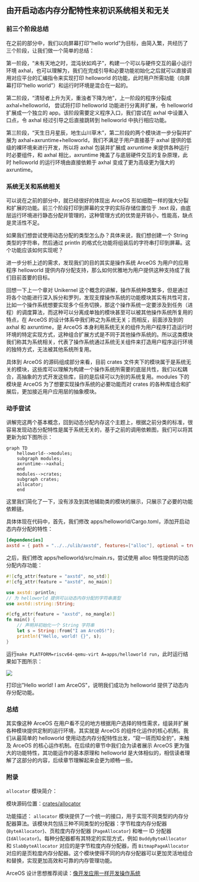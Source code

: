 ## 由开启动态内存分配特性来初识系统相关和无关

### 前三个阶段总结

在之前的部分中，我们以向屏幕打印“hello world”为目标，由简入繁，共经历了三个阶段，让我们做一个简单的总结：

第一阶段，“未有天地之时，混沌状如鸡子”，构建一个可以与硬件交互的最小运行环境 axhal，也可以理解为，我们在完成引导和必要功能初始化之后就可以直接调用对应平台的汇编指令来实现打印 helloworld 的功能，此时用户所需功能（向屏幕打印“hello world”）和运行时环境是混合在一起的。

第二阶段，“清轻者上升为天，重浊者下降为地”，上一阶段的程序分裂成 axhal+helloworld， 尝试将打印 helloworld 功能进行分离并扩展，令 helloworld 扩展成一个独立的 app。该阶段需要定义程序入口，我们尝试在 axhal 中设置入口点，令 axhal 经过引导之后直接跳转到 helloworld 中执行相应功能。

第三阶段，“天生日月星辰，地生山川草木”，第二阶段的两个模块进一步分裂并扩展为 axhal+axruntime+helloworld，我们不满足于用户直接基于 axhal 提供的低级的裸环境来进行开发，所以将 axhal 包装并扩展成 axruntime 来提供各种运行时必要组件，和 axhal 相比，axruntime 掩盖了与底层硬件交互的复杂原理，此时 helloworld 的运行环境由直接依赖于 axhal 变成了更为高级更为强大的 axruntime。

### 系统无关和系统相关

可以说在之前的部分中，就已经很好的体现出 ArceOS 形如细胞一样的强大分裂和扩展的功能。前三个阶段打印到屏幕的文字的实际存储位置位于 .text 段，由底层运行环境进行静态分配并管理的，这种管理方式的优势是开销小，性能高，缺点是灵活性不足。

如果我们想尝试使用动态分配的类型怎么办？具体来说，我们想创建一个 String 类型的字符串，然后通过 println 的格式化功能将组装后的字符串打印到屏幕。这个功能应该如何实现呢？

进一步分析上述的需求，发现我们的目的其实是操作系统 ArceOS 为用户的应用程序 helloworld 提供内存分配支持，那么如何优雅地为用户提供这种支持成了我们目前首要的目标。

回想一下上一个章对 Unikernel 这个概念的讲解，操作系统种类繁多，但是通过将各个功能进行深入拆分和罗列，发现支撑操作系统的功能模块其实有共性可言，比如一个操作系统想要实现多个任务切换，那这个操作系统一定要涉及到任务（进程）的调度算法，而这种可以分离成单独的模块甚至可以被其他操作系统所复用的特点，在 ArceOS 的设计体系中我们称之为系统无关；而相反，前面涉及到的 axhal 和 axruntime，是 ArceOS 本身利用系统无关的组件为用户程序打造运行时环境的特定实现方式，这种组合扩展方式是不同于其他操作系统的。所以这类模块我们称其为系统相关，代表了操作系统通过系统无关组件来打造用户程序运行环境的独特方式，无法被其他系统所复用。

具体到 ArceOS 的源码组成部分来看，目前 crates 文件夹下的模块属于是系统无关的模块，这些库可以理解为构建一个操作系统所需要的底层共性，我们以松耦合，高抽象的方式开发这些库，目的是后续可以为别的系统复用。modules 下的模块是 ArceOS 为了想要实现操作系统的必要功能而对 crates 的各种库组合和扩展后，更加接近用户应用层的抽象模块。

### 动手尝试

​讲解完这两个基本概念，回到动态分配内存这个主题上，根据之前分类的标准，很容易发现动态分配特性是属于系统无关的，基于之前的调用依赖图，我们可以将其更新为如下图所示：

```mermaid
graph TD
    helloworld-->modules;
    subgraph modules;
    axruntime-->axhal;
    end
    modules-->crates;
    subgraph crates;
    allocator;
    end
```

这里我们简化了一下，没有涉及到其他辅助类的模块的展示，只展示了必要的功能依赖链。

具体体现在代码中，首先，我们修改 apps/helloworld/Cargo.toml，添加开启动态内存分配的特性：

```toml
[dependencies]
axstd = { path = "../../ulib/axstd", features=["alloc"], optional = true } #尝试添加动态分配内存的feature
```

之后，我们修改 apps/helloworld/src/main.rs，尝试使用 alloc 特性提供的动态分配内存功能：

```rust
#![cfg_attr(feature = "axstd", no_std)]
#![cfg_attr(feature = "axstd", no_main)]

use axstd::println;
// 为 helloworld 提供可以动态内存分配的字符串类型
use axstd::string::String;

#[cfg_attr(feature = "axstd", no_mangle)]
fn main() {
    // 声明并初始化一个 String 字符串
    let s = String::from("I am ArceOS!");
    println!("Hello, world! {}", s);
}
```

运行```make PLATFORM=riscv64-qemu-virt A=apps/helloworld run```，此时运行结果如下图所示：

![](https://s3.bmp.ovh/imgs/2023/08/24/60e8ff4c63aa0d80.png)

打印出”Hello world! I am ArceOS"，说明我们成功为 helloworld 提供了动态内存分配功能。

### 总结

其实像这种 ArceOS 在用户看不见的地方根据用户选择的特性需求，组装并扩展各种模块提供定制的运行环境，其实就是 ArceOS 的组件化运作的核心机制。我们从最简单的 helloworld 使用动态内存分配特性出发，“窥一斑而知全豹”，来触及 ArceOS 的核心运作机制。在后续的章节中我们会为读者展示 ArceOS 更为强大的功能特性，其功能运作的基本原理和 helloworld 是大体相似的，相信读者理解了这部分的内容，后续章节理解起来会更为顺畅一些。

### 附录

```allocator``` 模块简介：

模块源码位置：[crates/allocator](https://github.com/rcore-os/arceos/tree/main/crates/allocator)

功能描述： `allocator` 模块提供了一个统一的接口，用于实现不同类型的内存分配器算法。该模块共包括三种不同类型的分配器：字节粒度内存分配器 (`ByteAllocator`)、页粒度内存分配器 (`PageAllocator`) 和唯一 ID 分配器 (`IdAllocator`)。每种分配器都有其特定的实现方式，例如 `BuddyByteAllocator` 和 `SlabByteAllocator` 对应的是字节粒度内存分配器，而 `BitmapPageAllocator` 对应的是页粒度内存分配器。这个模块使得不同的内存分配器可以更加灵活地组合和替换，实现更加高效和可靠的内存管理功能。

ArceOS 设计思想推荐阅读：[像开发应用一样开发操作系统](https://github.com/chyyuu/thoughts/blob/main/tangram-oskits.md)
